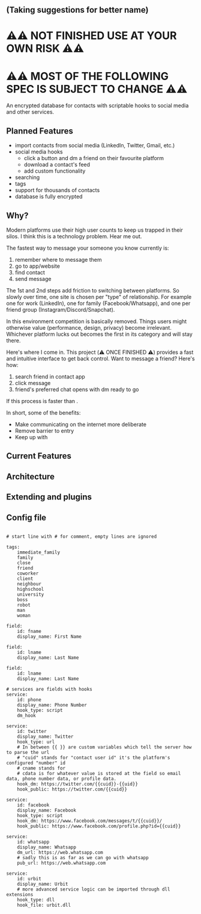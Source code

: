 # 
## (Taking suggestions for better name)

# ⚠️⚠️ NOT FINISHED USE AT YOUR OWN RISK ⚠️⚠️
# ⚠️⚠️ MOST OF THE FOLLOWING SPEC IS SUBJECT TO CHANGE ⚠️⚠️

An encrypted database for contacts with scriptable hooks to social media and other services.

## Planned Features
- import contacts from social media (LinkedIn, Twitter, Gmail, etc.)
- social media hooks
    - click a button and dm a friend on their favourite platform
    - download a contact's feed
    - add custom functionality
- searching
- tags
- support for thousands of contacts
- database is fully encrypted

## Why?
Modern platforms use their high user counts to keep us trapped in their silos.
I think this is a technology problem.
Hear me out.

The fastest way to message your someone you know currently is:
1. remember where to message them
2. go to app/website
3. find contact
4. send message

The 1st and 2nd steps add friction to switching between platforms.
So slowly over time, one site is chosen per "type" of relationship.
For example one for work (LinkedIn), one for family (Facebook/Whatsapp), and one per friend group (Instagram/Discord/Snapchat).

In this environment competition is basically removed.
Things users might otherwise value (performance, design, privacy) become irrelevant.
Whichever platform lucks out becomes the first in its category and will stay there.

Here's where I come in.
This project (⚠️ ONCE FINISHED ⚠️) provides a fast and intuitive interface to get back control.
Want to message a friend? Here's how:
1. search friend in contact app
2. click message
3. friend's preferred chat opens with dm ready to go

If this process is faster than .


In short, some of the benefits:
- Make communicating on the internet more deliberate
- Remove barrier to entry
- Keep up with


## Current Features


## Architecture


## Extending and plugins

## Config file

```

# start line with # for comment, empty lines are ignored

tags:
    immediate_family
    family
    close
    friend
    coworker
    client
    neighbour
    highschool
    university
    boss
    robot
    man
    woman

field:
    id: fname
    display_name: First Name
 
field:
    id: lname
    display_name: Last Name

field:
    id: lname
    display_name: Last Name
 
# services are fields with hooks
service:
    id: phone
    display_name: Phone Number
    hook_type: script
    dm_hook

service:
    id: twitter
    display_name: Twitter
    hook_type: url
    # In between {{ }} are custom variables which tell the server how to parse the url
    # "cuid" stands for "contact user id" it's the platform's configured "number" id
    # cname stands for 
    # cdata is for whatever value is stored at the field so email data, phone number data, or profile data.
    hook_dm: https://twitter.com/{{cuid}}-{{uid}}
    hook_public: https://twitter.com/{{cuid}}

service:
    id: facebook
    display_name: Facebook
    hook_type: script
    hook_dm: https://www.facebook.com/messages/t/{{cuid}}/
    hook_public: https://www.facebook.com/profile.php?id={{cuid}}

service:
    id: whatsapp
    display_name: Whatsapp
    dm_url: https://web.whatsapp.com
    # sadly this is as far as we can go with whatsapp
    pub_url: https://web.whatsapp.com

service:
    id: urbit
    display_name: Urbit
    # more advanced service logic can be imported through dll extensions
    hook_type: dll
    hook_file: urbit.dll
```
